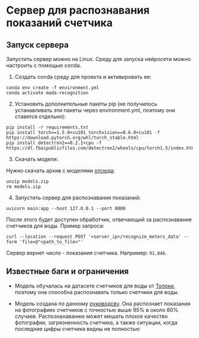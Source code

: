 # Сервер для распознавания показаний счетчика

## Запуск сервера

Запустить сервер можно на Linux. Среду для запуска
нейросети можно настроить с помощью conda.

1) Создать conda среду для проекта и активировать ее:

```shell
conda env create -f environment.yml
conda activate mada-recognition
```

2) Установить дополнительные пакеты pip (не получилось устанавливать
   эти пакеты через environment.yml, поэтому они ставятся отдельно):

```shell
pip install -r requirements.txt
pip install torch==1.5.0+cu101 torchvision==0.6.0+cu101 -f https://download.pytorch.org/whl/torch_stable.html
pip install detectron2==0.2.1+cpu -f https://dl.fbaipublicfiles.com/detectron2/wheels/cpu/torch1.5/index.html
```

3) Скачать модели:

Нужно скачать архив с моделями [отсюда](https://drive.google.com/uc?export=download&id=1L-SHrvLFtp_3N0oUwCYJIC3LQtbpAxWs):

```shell
unzip models.zip
rm models.zip
```

4) Запустить сервер для распознавания показаний:

```shell
uvicorn main:app --host 127.0.0.1 --port 8000
```

После этого будет доступен обработчик, отвечающий за распознавание счетчиков для воды. Пример запроса:

```shell
curl --location --request POST '<server_ip>/recognize_meters_data' --form 'file=@"<path_to_file>"'
```

Сервер вернет число - показания счетчика. Например: `91.846`.

## Известные баги и ограничения

- Модель обучалась на датасете счетчиков для воды от [Толоки](https://toloka.ai/ru/datasets/),
  поэтому она способна распознавать только счетчики для воды.

- Модель создана по данному [руководсву](https://www.kaggle.com/code/merrickolivier/water-meters/notebook).
  Она распознает показания на фотографиях счетчиков с точностью выше 95% в около 80%
  случаев. Распознанаванию может мешать плохое качество фотографии, загрязненность
  счетчика, а также ситуации, когда последние цифры счетчика видны не полностью
